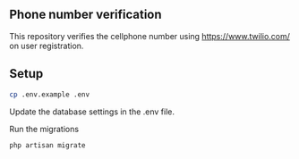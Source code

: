 ## Phone number verification
This repository verifies the cellphone number using https://www.twilio.com/ on user registration.

## Setup

```bash
cp .env.example .env
```
Update the database settings in the .env file.

Run the migrations
```bash
php artisan migrate
```
